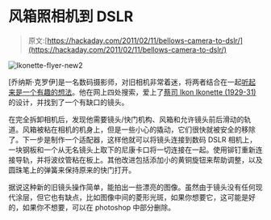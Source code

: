 # 风箱照相机到 DSLR

> 原文:[https://hackaday.com/2011/02/11/bellows-camera-to-dslr/](https://hackaday.com/2011/02/11/bellows-camera-to-dslr/)

![](../Images/d629a80c38ddf949eba29b40f55f3cb0.png "Ikonette-flyer-new2")

[乔纳斯·克罗伊]是一名数码摄影师，对旧相机非常着迷，将两者结合在一起[听起来是一个有趣的想法](http://www.jonaskroyer.com/photography/photoref/archives/1049)。他在网上四处搜索，爱上了[蔡司 Ikon Ikonette (1929-31)](http://elekm.net/pages/cameras/ikonette_vp.htm) 的设计，并找到了一个有缺口的镜头。

在完全拆卸相机后，发现他需要镜头/快门机构、风箱和允许镜头前后滑动的轨道。风箱被粘在相机的机身上，但是一些小心的撬动，它们很快就被安全的移除了。下一步是制作一个适配器，这样他就可以将镜头连接到数码 DSLR 相机上，一块钢板和一个从无名镜头上取下的尼康卡口将一切连接在一起。使用铆钉重新连接导轨，并将波纹管粘在板上。其他改进包括添加小的黄铜旋钮来帮助调整，以及圆珠笔上的弹簧来保持原来的快门打开。

据说这种新的旧镜头操作简单，能拍出一些漂亮的图像。虽然由于镜头没有任何现代涂层，但它也有缺点，比如图像中间的菱形光斑，如果你想要它，这可能是好的，如果你不想要，可以在 photoshop 中部分删除。